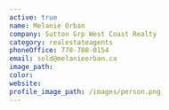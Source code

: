 ```yaml
---
active: true
name: Melanie Orban
company: Sutton Grp West Coast Realty
category: realestateagents
phoneOffice: 778-788-0154
email: sold@melanieorban.ca
image_path:
color:
website:
profile_image_path: /images/person.png
---
```



